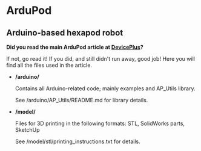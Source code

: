 # ArduPod
## Arduino-based hexapod robot
**Did you read the main ArduPod article at [DevicePlus](http://www.deviceplus.com)?**

If not, go read it! If you did, and still didn't run away, good job! Here you will find all the files used in the article.

* **/arduino/**

   Contains all Arduino-related code; mainly examples and AP_Utils library.
   
   See /arduino/AP_Utils/README.md for library details.

* **/model/**

   Files for 3D printing in the following formats: STL, SolidWorks parts, SketchUp
   
   See /model/stl/printing_instructions.txt for details.
